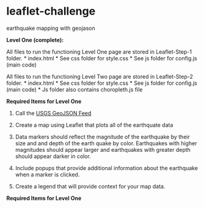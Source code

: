 # leaflet-challenge

earthquake mapping with geojason

**Level One (complete):**

All files to run the functioning Level One page are stored in Leaflet-Step-1 folder. 
    * index.html 
    * See css folder for style.css
    * See js folder for config.js (main code)

All files to run the functioning Level Two page are stored in Leaflet-Step-2 folder. 
    * index.html 
    * See css folder for style.css
    * See js folder for config.js (main code)
    * Js folder also contains choropleth.js file

**Required Items for Level One**

1. Call the [USGS GeoJSON Feed](http://earthquake.usgs.gov/earthquakes/feed/v1.0/geojson.php) 

2. Create a map using Leaflet that plots all of the earthquate data

3. Data markers should reflect the magnitude of the earthquake by their size and and depth of the earth quake by color. Earthquakes with higher magnitudes should appear larger and earthquakes with greater depth should appear darker in color.

4. Include popups that provide additional information about the earthquake when a marker is clicked.

5. Create a legend that will provide context for your map data.

**Required Items for Level One**